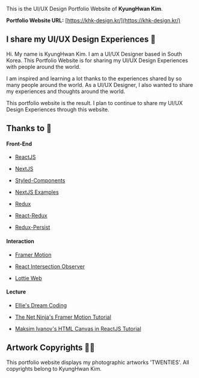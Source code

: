 This is the UI/UX Design Portfolio Website of **KyungHwan Kim**.

**Portfolio Website URL:**
[https://khk-design.kr/](https://khk-design.kr/)

## I share my UI/UX Design Experiences 🙌

Hi. My name is KyungHwan Kim. I am a UI/UX Designer based in South Korea. This Portfolio Website is for sharing my UI/UX Design Experiences with people around the world.

I am inspired and learning a lot thanks to the experiences shared by so many people around the world. As a UI/UX Designer, I also wanted to share my experiences and thoughts around the world.

This portfolio website is the result. I plan to continue to share my UI/UX Design Experiences through this website.

## Thanks to 🙏

#### Front-End

- [ReactJS](https://github.com/facebook/react)

- [NextJS](https://github.com/vercel/next.js/)

- [Styled-Components](https://github.com/styled-components/styled-components)

- [NextJS Examples](https://github.com/vercel/next.js/tree/canary/examples)

- [Redux](https://github.com/reduxjs/redux)

- [React-Redux](https://github.com/reduxjs/react-redux)

- [Redux-Persist](https://www.npmjs.com/package/redux-persist)

#### Interaction

- [Framer Motion](https://github.com/framer/motion)

- [React Intersection Observer](https://github.com/thebuilder/react-intersection-observer)

- [Lottie Web](https://github.com/airbnb/lottie-web)

#### Lecture

- [Ellie's Dream Coding](https://www.youtube.com/channel/UC_4u-bXaba7yrRz_6x6kb_w)

- [The Net Ninja's Framer Motion Tutorial](https://www.youtube.com/playlist?list=PL4cUxeGkcC9iHDnQfTHEVVceOEBsOf07i)

- [Maksim Ivanov's HTML Canvas in ReactJS Tutorial ](https://www.youtube.com/watch?v=FLESHMJ-bI0)

## Artwork Copyrights 👨‍⚖️

This portfolio website displays my photographic artworks 'TWENTIES'. All copyrights belong to KyungHwan Kim.

